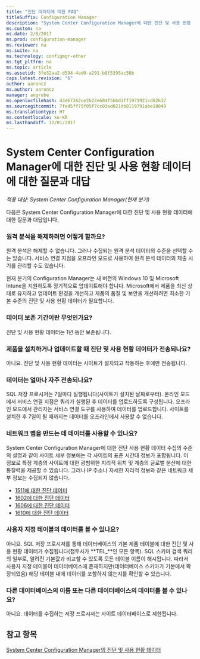 ```yaml
---
title: "진단 데이터에 대한 FAQ"
titleSuffix: Configuration Manager
description: "System Center Configuration Manager에 대한 진단 및 사용 현황 데이터에 대한 질문과 대답을 찾습니다."
ms.custom: na
ms.date: 2/8/2017
ms.prod: configuration-manager
ms.reviewer: na
ms.suite: na
ms.technology: configmgr-other
ms.tgt_pltfrm: na
ms.topic: article
ms.assetid: 3fe32aa2-d594-4ad0-a291-b8f5395ac50b
caps.latest.revision: "6"
author: aaroncz
ms.author: aaroncz
manager: angrobe
ms.openlocfilehash: 43e67262ce2b22e604f5b6d3ff1971921cd82637
ms.sourcegitcommit: 7fe45ff75f05f7cc03ad021db8119791abe18049
ms.translationtype: HT
ms.contentlocale: ko-KR
ms.lasthandoff: 12/01/2017
---
```

# <a name="frequently-asked-questions-about-diagnostics-and-usage-data-for-system-center-configuration-manager"></a>System Center Configuration Manager에 대한 진단 및 사용 현황 데이터에 대한 질문과 대답

*적용 대상: System Center Configuration Manager(현재 분기)*

다음은 System Center Configuration Manager에 대한 진단 및 사용 현황 데이터에 대한 질문과 대답입니다.  

###  <a name="bkmk_off"></a> 원격 분석을 해제하려면 어떻게 할까요?  
원격 분석은 해제할 수 없습니다. 그러나 수집되는 원격 분석 데이터의 수준을 선택할 수는 있습니다. 서비스 연결 지점을 오프라인 모드로 사용하여 원격 분석 데이터의 제출 시기를 관리할 수도 있습니다.

현재 분기의 Configuration Manager는 새 버전의 Windows 10 및 Microsoft Intune을 지원하도록 정기적으로 업데이트해야 합니다. Microsoft에서 제품을 최신 상태로 유지하고 업데이트 환경을 개선하고 제품의 품질 및 보안을 개선하려면 최소한 기본 수준의 진단 및 사용 현황 데이터가 필요합니다.

###  <a name="bkmk_retention"></a> 데이터 보존 기간이란 무엇인가요?  
 진단 및 사용 현황 데이터는 1년 동안 보존됩니다.  

###  <a name="bkmk_update"></a> 제품을 설치하거나 업데이트할 때 진단 및 사용 현황 데이터가 전송되나요?  
 아니요. 진단 및 사용 현황 데이터는 사이트가 설치되고 작동하는 후에만 전송됩니다.  

###  <a name="bkmk_frequency"></a> 데이터는 얼마나 자주 전송되나요?  
 SQL 저장 프로시저는 7일마다 실행됩니다(사이트가 설치된 날짜로부터). 온라인 모드에서 서비스 연결 지점은 쿼리가 실행된 후 데이터를 업로드하도록 구성됩니다. 오프라인 모드에서 관리자는 서비스 연결 도구를 사용하여 데이터를 업로드합니다. 사이트를 설치한 후 7일이 될 때까지는 데이터를 오프라인에서 사용할 수 없습니다.  

###  <a name="bkmk_network"></a> 네트워크 맵을 만드는 데 데이터를 사용할 수 있나요?  
 System Center Configuration Manager에 대한 진단 사용 현황 데이터 수집의 수준의 설명과 같이 사이트 세부 정보에는 각 사이트의 표준 시간대 정보가 포함됩니다. 이 정보로 특정 계층의 사이트에 대한 광범위한 지리적 위치 및 계층의 글로벌 분산에 대한 통찰력을 제공할 수 있습니다. 그러나 IP 주소나 자세한 지리적 정보와 같은 네트워크 세부 정보는 수집되지 않습니다.
 - [1511에 대한 진단 데이터](/sccm/core/plan-design/diagnostics/levels-of-diagnostic-usage-data-collection-1511)
 - [1602에 대한 진단 데이터](/sccm/core/plan-design/diagnostics/levels-of-diagnostic-usage-data-collection-1602)
 - [1606에 대한 진단 데이터](/sccm/core/plan-design/diagnostics/levels-of-diagnostic-usage-data-collection-1606)
 - [1610에 대한 진단 데이터](/sccm/core/plan-design/diagnostics/levels-of-diagnostic-usage-data-collection-1610)


###  <a name="bkmk_tables"></a> 사용자 지정 테이블의 데이터를 볼 수 있나요?  
 아니요. SQL 저장 프로시저를 통해 데이터베이스의 기본 제품 테이블에 대한 진단 및 사용 현황 데이터가 수집됩니다(접두사가 **TEL_**인 모든 항목). SQL 스키마 검색 쿼리의 일부로, 알려진 기본값과 비교할 수 있도록 모든 테이블 이름이 해시됩니다. 따라서 사용자 지정 테이블이 데이터베이스에 존재하지만(데이터베이스 스키마가 기본에서 확장되었음) 해당 테이블 내에 데이터를 포함하지 않는지를 확인할 수 있습니다.  

###  <a name="bkmk_databases"></a> 다른 데이터베이스의 이름 또는 다른 데이터베이스의 데이터를 볼 수 있나요?  
 아니요. 데이터를 수집하는 저장 프로시저는 사이트 데이터베이스로 제한됩니다.  

## <a name="see-also"></a>참고 항목  
 [System Center Configuration Manager의 진단 및 사용 현황 데이터](../../core/plan-design/diagnostics/diagnostics-and-usage-data.md)
